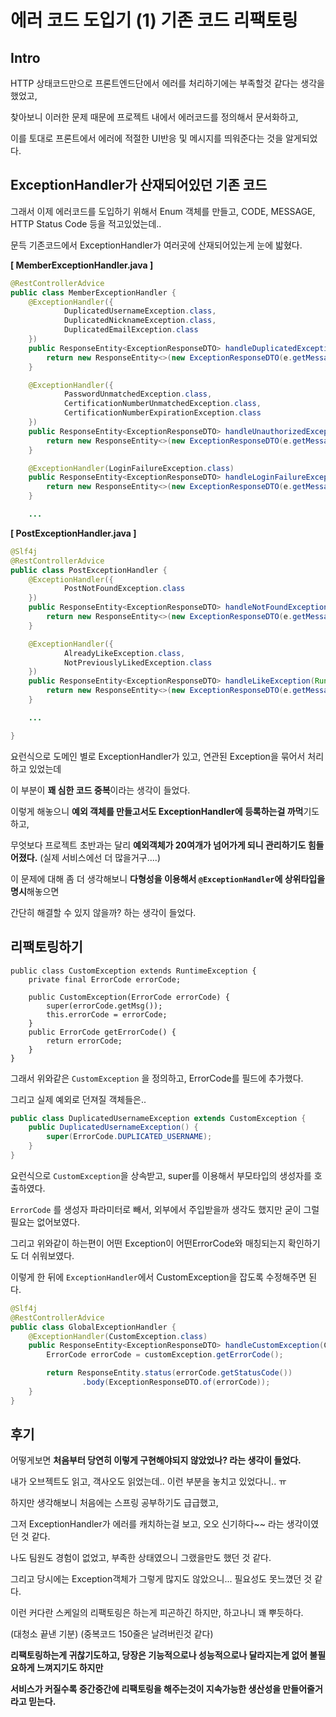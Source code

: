 # 에러 코드 도입기 (1) 기존 코드 리팩토링 

## Intro 

HTTP 상태코드만으로 프론트엔드단에서 에러를 처리하기에는 부족할것 같다는 생각을 했었고, 

찾아보니 이러한 문제 때문에 프로젝트 내에서 에러코드를 정의해서 문서화하고,

이를 토대로 프론트에서 에러에 적절한 UI반응 및 메시지를 띄워준다는 것을 알게되었다.

## ExceptionHandler가 산재되어있던 기존 코드

그래서 이제 에러코드를 도입하기 위해서 Enum 객체를 만들고, CODE, MESSAGE, HTTP Status Code 등을 적고있었는데..

문득 기존코드에서 ExceptionHandler가 여러곳에 산재되어있는게 눈에 밟혔다.

**[ MemberExceptionHandler.java ]**
```java
@RestControllerAdvice
public class MemberExceptionHandler {
    @ExceptionHandler({
            DuplicatedUsernameException.class,
            DuplicatedNicknameException.class,
            DuplicatedEmailException.class
    })
    public ResponseEntity<ExceptionResponseDTO> handleDuplicatedException(IllegalArgumentException e) {
        return new ResponseEntity<>(new ExceptionResponseDTO(e.getMessage(), HttpStatus.CONFLICT.value()), HttpStatus.CONFLICT);
    }

    @ExceptionHandler({
            PasswordUnmatchedException.class,
            CertificationNumberUnmatchedException.class,
            CertificationNumberExpirationException.class
    })
    public ResponseEntity<ExceptionResponseDTO> handleUnauthorizedException(IllegalArgumentException e) {
        return new ResponseEntity<>(new ExceptionResponseDTO(e.getMessage(), HttpStatus.UNAUTHORIZED.value()), HttpStatus.UNAUTHORIZED);
    }

    @ExceptionHandler(LoginFailureException.class)
    public ResponseEntity<ExceptionResponseDTO> handleLoginFailureException(RuntimeException e) {
        return new ResponseEntity<>(new ExceptionResponseDTO(e.getMessage(), HttpStatus.BAD_REQUEST.value()), HttpStatus.BAD_REQUEST);
    }

    ...


```
**[ PostExceptionHandler.java ]**
```java
@Slf4j
@RestControllerAdvice
public class PostExceptionHandler {
    @ExceptionHandler({
            PostNotFoundException.class
    })
    public ResponseEntity<ExceptionResponseDTO> handleNotFoundException(RuntimeException e) {
        return new ResponseEntity<>(new ExceptionResponseDTO(e.getMessage(), 404), HttpStatus.NOT_FOUND);
    }

    @ExceptionHandler({
            AlreadyLikeException.class,
            NotPreviouslyLikedException.class
    })
    public ResponseEntity<ExceptionResponseDTO> handleLikeException(RuntimeException e) {
        return new ResponseEntity<>(new ExceptionResponseDTO(e.getMessage(), 409), HttpStatus.CONFLICT);
    }

    ...

}
```

요런식으로 도메인 별로 ExceptionHandler가 있고, 연관된 Exception을 묶어서 처리하고 있었는데

이 부분이 **꽤 심한 코드 중복**이라는 생각이 들었다. 

이렇게 해놓으니 **예외 객체를 만들고서도 ExceptionHandler에 등록하는걸 까먹**기도하고,

무엇보다 프로젝트 초반과는 달리 **예외객체가 20여개가 넘어가게 되니 관리하기도 힘들어졌다.** (실제 서비스에선 더 많을거구....)

이 문제에 대해 좀 더 생각해보니 **다형성을 이용해서 `@ExceptionHandler`에 상위타입을 명시**해놓으면

간단히 해결할 수 있지 않을까? 하는 생각이 들었다.

## 리팩토링하기

```
public class CustomException extends RuntimeException {
    private final ErrorCode errorCode;

    public CustomException(ErrorCode errorCode) {
        super(errorCode.getMsg());
        this.errorCode = errorCode;
    }
    public ErrorCode getErrorCode() {
        return errorCode;
    }
}

```
그래서 위와같은 `CustomException` 을 정의하고, ErrorCode를 필드에 추가했다.

그리고 실제 예외로 던져질 객체들은..

```java
public class DuplicatedUsernameException extends CustomException {
    public DuplicatedUsernameException() {
        super(ErrorCode.DUPLICATED_USERNAME);
    }
}
```

요런식으로 `CustomException`을 상속받고, super를 이용해서 부모타입의 생성자를 호출하였다.

`ErrorCode` 를 생성자 파라미터로 빼서, 외부에서 주입받을까 생각도 했지만 굳이 그럴 필요는 없어보였다.

그리고 위와같이 하는편이 어떤 Exception이 어떤ErrorCode와 매칭되는지 확인하기도 더 쉬워보였다.

이렇게 한 뒤에 `ExceptionHandler`에서 CustomException을 잡도록 수정해주면 된다.

```java
@Slf4j
@RestControllerAdvice
public class GlobalExceptionHandler {
    @ExceptionHandler(CustomException.class)
    public ResponseEntity<ExceptionResponseDTO> handleCustomException(CustomException customException) {
        ErrorCode errorCode = customException.getErrorCode();

        return ResponseEntity.status(errorCode.getStatusCode())
                .body(ExceptionResponseDTO.of(errorCode));
    }
}

```
## 후기

어떻게보면 **처음부터 당연히 이렇게 구현해야되지 않았었나? 라는 생각이 들었다.**

내가 오브젝트도 읽고, 객사오도 읽었는데.. 이런 부분을 놓치고 있었다니.. ㅠ

하지만 생각해보니 처음에는 스프링 공부하기도 급급했고, 

그저 ExceptionHandler가 에러를 캐치하는걸 보고, 오오 신기하다~~ 라는 생각이였던 것 같다.

나도 팀원도 경험이 없었고, 부족한 상태였으니 그랬을만도 했던 것 같다.

그리고 당시에는 Exception객체가 그렇게 많지도 않았으니... 필요성도 못느꼈던 것 같다.

이런 커다란 스케일의 리팩토링은 하는게 피곤하긴 하지만, 하고나니 꽤 뿌듯하다. 

(대청소 끝낸 기분) (중복코드 150줄은 날려버린것 같다)

**리팩토링하는게 귀찮기도하고, 당장은 기능적으로나 성능적으로나 달라지는게 없어 불필요하게 느껴지기도 하지만**

**서비스가 커질수록 중간중간에 리팩토링을 해주는것이 지속가능한 생산성을 만들어줄거라고 믿는다.**
